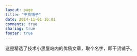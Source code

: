 ```yaml
---
layout: page
title: "干货铺子"
date: 2014-11-01 16:01
comments: true
sharing: true
footer: true
---
```

这是精选了技术小黑屋站内的优质文章，取个名字，即干货铺子。

<script type="text/javascript">
	var bestPosts = makeBestPostsDataSource();
	bestPosts = makeBatchUrlTrackable(bestPosts, "ninki_posts");
	bestPosts = shuffleJsonObject(bestPosts);
	displaySection(shouldDisplayBestPosts(), isBestPostsInDebug(), bestPosts, '<section>', makeBestPostsSuffix(), sDroidBestPostsClass);
</script>

